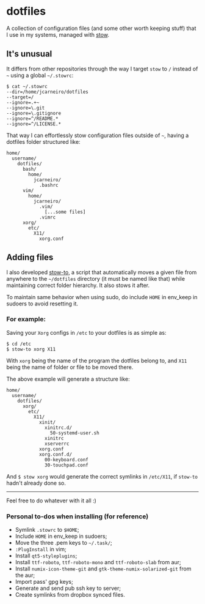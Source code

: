 
dotfiles
========

A collection of configuration files (and some other worth keeping stuff) that I use in my systems, managed with [stow](http://brandon.invergo.net/news/2012-05-26-using-gnu-stow-to-manage-your-dotfiles.html).

It's unusual
------------

It differs from other repositories through the way I target `stow` to `/` instead of `~` using a global `~/.stowrc`:

```
$ cat ~/.stowrc
--dir=/home/jcarneiro/dotfiles
--target=/
--ignore=.+~
--ignore=\.git
--ignore=\.gitignore
--ignore=^/README.*
--ignore=^/LICENSE.*
```

That way I can effortlessly stow configuration files outside of `~`, having a dotfiles folder structured like:

```
home/
  username/
    dotfiles/
      bash/
        home/
          jcarneiro/
            .bashrc
      vim/
        home/
          jcarneiro/
            .vim/
              [...some files]
            .vimrc
      xorg/
        etc/
          X11/
            xorg.conf
```

Adding files
------------

I also developed [stow-to](https://gist.github.com/jvmcarneiro/1d4349b1ee769ccff3f81be7b4a37c70), a script that automatically moves a given file from anywhere to the `~/dotfiles` directory (it must be named like that) while maintaining correct folder hierarchy. It also stows it after.

To maintain same behavior when using sudo, do include `HOME` in env_keep in sudoers to avoid resetting it.

### For example:

Saving your `Xorg` configs in `/etc` to your dotfiles is as simple as: 

```
$ cd /etc
$ stow-to xorg X11
```

With `xorg` being the name of the program the dotfiles belong to, and `X11` being the name of folder or file to be moved there.

The above example will generate a structure like:

```
home/
  username/
    dotfiles/
      xorg/
        etc/
          X11/
            xinit/
              xinitrc.d/
                50-systemd-user.sh
              xinitrc
              xserverrc
            xorg.conf
            xorg.conf.d/
              00-keyboard.conf
              30-touchpad.conf
```

And `$ stow xorg` would generate the correct symlinks in `/etc/X11`, if `stow-to` hadn't already done so.

---

Feel free to do whatever with it all :)

### Personal to-dos when installing (for reference)

* Symlink `.stowrc` to `$HOME`;
* Include `HOME` in env_keep in sudoers;
* Move the three .pem keys to `~/.task/`;
* `:PlugInstall` in vim;
* Install `qt5-styleplugins`;
* Install `ttf-roboto`, `ttf-roboto-mono` and `ttf-roboto-slab` from aur;
* Install `numix-icon-theme-git` and `gtk-theme-numix-solarized-git` from the aur;
* Import pass' gpg keys;
* Generate and send pub ssh key to server;
* Create symlinks from dropbox synced files.
